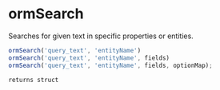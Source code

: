 # ormSearch

Searches for given text in specific properties or entities.

```javascript
ormSearch('query_text', 'entityName')
ormSearch('query_text', 'entityName', fields)
ormSearch('query_text', 'entityName', fields, optionMap);
```

```javascript
returns struct
```
